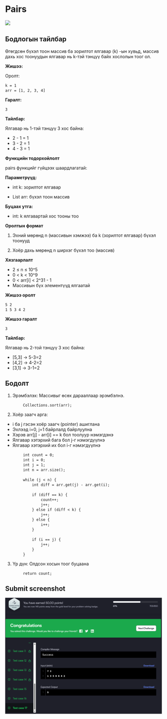 # Pairs

[![]( https://img.shields.io/badge/Бодлогын_линк-blue)](https://www.hackerrank.com/challenges/pairs/problem?isFullScreen=true)

## Бодлогын тайлбар

Өгөгдсөн бүхэл тоон массив ба зорилтот ялгавар (k) -ын хувьд, массив дахь хос тоонуудын ялгавар нь k-тэй тэнцүү байх хослолын тоог ол.

**Жишээ:**

Оролт:

```
k = 1
arr = [1, 2, 3, 4]
```

**Гаралт:**

```
3
```

**Тайлбар:**

Ялгавар нь 1-тэй тэнцүү 3 хос байна:

- 2 - 1 = 1
- 3 - 2 = 1
- 4 - 3 = 1

**Функцийн тодорхойлолт**

pairs функцийг гүйцээх шаардлагатай:

**Параметрүүд:**

- int k: зорилтот ялгавар

- List<Integer> arr: бүхэл тоон массив

**Буцаах утга:**

- int: k ялгавартай хос тооны тоо

**Оролтын формат**

1. Эхний мөрөнд n (массивын хэмжээ) ба k (зорилтот ялгавар) бүхэл тоонууд

2. Хоёр дахь мөрөнд n ширхэг бүхэл тоо (массив)

**Хязгаарлалт**

- 2 ≤ n ≤ 10^5
- 0 < k < 10^9
- 0 < arr[i] < 2^31 - 1
- Массивын бүх элементүүд ялгаатай

**Жишээ оролт**

```
5 2
1 5 3 4 2
```

**Жишээ гаралт**

```
3
```

**Тайлбар:**

Ялгавар нь 2-той тэнцүү 3 хос байна:

- [5,3] → 5-3=2
- [4,2] → 4-2=2
- [3,1] → 3-1=2

## Бодолт

1. Эрэмбэлэх: Массивыг өсөх дарааллаар эрэмбэлнэ.

```
        Collections.sort(arr);
```

2. Хоёр заагч арга:

- i ба j гэсэн хоёр заагч (pointer) ашиглана
- Эхлээд i=0, j=1 байрлалд байрлуулна
- Хэрэв arr[j] - arr[i] == k бол тоолуур нэмэгдэнэ
- Ялгавар хэтэрхий бага бол j-г нэмэгдүүлнэ
- Ялгавар хэтэрхий их бол i-г нэмэгдүүлнэ

```
        int count = 0;
        int i = 0;
        int j = 1;
        int n = arr.size();
        
        while (j < n) {
            int diff = arr.get(j) - arr.get(i);
            
            if (diff == k) {
                count++;
                j++;
            } else if (diff < k) {
                j++;
            } else {
                i++;
            }
            
            if (i == j) {
                j++;
            }
        }
```

3. Үр дүн: Олдсон хосын тоог буцаана

```
        return count;
```

## Submit screenshot

![Submit](/images/20.submit.png)

